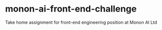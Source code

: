 # monon-ai-front-end-challenge
Take home assignment for front-end engineering position at Monon AI Ltd
